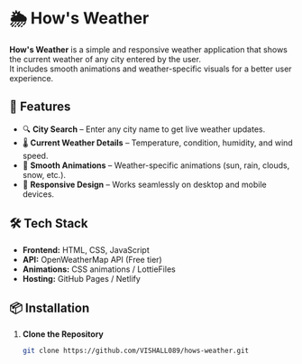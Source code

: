 # 🌦️ How's Weather

**How's Weather** is a simple and responsive weather application that shows the current weather of any city entered by the user.  
It includes smooth animations and weather-specific visuals for a better user experience.

## 🚀 Features
- 🔍 **City Search** – Enter any city name to get live weather updates.
- 🌡 **Current Weather Details** – Temperature, condition, humidity, and wind speed.
- 🎨 **Smooth Animations** – Weather-specific animations (sun, rain, clouds, snow, etc.).
- 📱 **Responsive Design** – Works seamlessly on desktop and mobile devices.


## 🛠️ Tech Stack
- **Frontend:** HTML, CSS, JavaScript
- **API:** OpenWeatherMap API (Free tier)
- **Animations:** CSS animations / LottieFiles
- **Hosting:** GitHub Pages / Netlify

## 📦 Installation

1. **Clone the Repository**
   ```bash
   git clone https://github.com/VISHALL089/hows-weather.git

